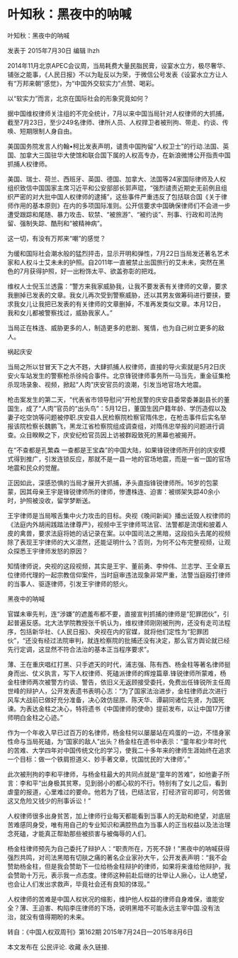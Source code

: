# 叶知秋：黑夜中的呐喊

叶知秋：黑夜中的呐喊

发表于 2015年7月30日 编辑 lhzh

2014年11月北京APEC会议周，当局耗费大量民脂民膏，设宴水立方，极尽奢华、铺张之能事，《人民日报》不以为耻反以为荣，于微信公号发表《设宴水立方让人有“万邦来朝”感觉》，为“中国外交软实力”点赞、喝彩。

以“软实力”而言，北京在国际社会的形象究竟如何？

据中国维权律师关注组的不完全统计，7月以来中国当局针对人权律师的大抓捕，截至7月23日，至少249名律师、律所人员、人权捍卫者被刑拘、带走、约谈、传唤、短期限制人身自由。

美国国务院发言人约翰•柯比发表声明，谴责中国拘留“人权卫士”的行动.法国、英国、加拿大三国驻华大使馆和联合国下属的人权高专办，在新浪微博公开指责中国抓捕人权律师。

美国、瑞士、荷兰、西班牙、英国、德国、加拿大、法国等24家国际律师及人权组织致信中国国家主席习近平和公安部部长郭声琨，“强烈谴责近期史无前例且组织严密的对大批中国人权律师的逮捕”，这些事件严重违反了包括联合国《关于律师作用的基本原则》在内的多项国际准则。公开信要求中国确保律师们不会进一步遭受跟踪和尾随、暴力攻击、软禁、“被旅游”、“被约谈”、刑事、行政和司法拘留、强制失踪、酷刑和“被精神病”。

这一切，有没有万邦来“嘲”的感觉？

为缓和国际社会潮水般的猛烈抨击，显示开明和弹性，7月22日当局发还著名艺术家和人权斗士艾未未的护照。自2011年一直被禁止出国旅行的艾未未，突然在黑色的7月获得护照，好一出粉饰太平、欲盖弥彰的把戏。

维权人士倪玉兰透露：“警方来我家威胁我，让我不要发表有关律师的文章，要求我删掉已发表的文章。我女儿再次受到警察威胁，还以其男友做筹码进行要挟，要求我女儿让我把已发表的有关律师的文章删掉，不准再发类似文章。本月12日，我和女儿都被警察找过，威胁我家人。”

当局正在株连、威胁更多的人，制造更多的悲剧、冤情，也为自己树立更多的敌人。

祸起庆安

当局之所以甘冒天下之大不韪，大肆抓捕人权律师，直接的导火索就是5月2日庆安火车站发生的警察枪杀徐纯合事件。北京锋锐律师事务所一马当先，重金征集枪杀现场录象、视频，掀起“人肉”庆安官员的浪潮，引发当地官场大地震。

枪击案发生的第二天，“代表省市领导慰问”开枪民警的庆安县委常委兼副县长的董国生，成了“人肉”官员的“出头鸟”：5月12日，董国生因户籍年龄、学历造假以及妻子吃空饷等问题被停职.庆安县人民检察院检察官隋伟忠，在枪击事件后实名举报该院检察长魏鹏飞，黑龙江省检察院组成调查组，对隋伟忠举报的问题进行调查。众目睽睽之下，庆安纪检官员因上访被群殴致死的黑幕也被揭开。

在“不查都是孔繁森 一查都是王宝森”的中国大陆，如果锋锐律师所开创的庆安模式得到推广，引发连锁反应，那就不是一县一地的官场地震，而是一省一国的官场地震和民众的觉醒。

正因如此，深感恐惧的当局才展开大抓捕，矛头直指锋锐律师所。16岁的包蒙蒙，因其母亲王宇是锋锐律师所的律师，惨遭株连、迫害：被绑架失踪40余小时，护照被没收，留学梦断送。

王宇律师是当局喉舌集中火力攻击的目标。央视《晚间新闻》播出诋毁人权律师的《法庭内外胡闹践踏法律尊严》，视频中王宇律师骂法官、法警都是流氓和披着人皮的禽兽，要求法庭将她的话记录在案。以中国司法之黑暗，这段掐头去尾的视频除了表现王宇律师的大义凛然，还能证明什么？否则，为何不公布完整视频，让观众探悉王宇律师发怒的原因？

知情律师说，央视的这段视频，其实是王宇、董前勇、李仲伟、兰志学、王全章五位律师代理的一起宗教信仰案件，当时庭审违法现象非常严重，法警当庭殴打律师的当事人、驱逐律师，引发王宇律师的怒火。

黑夜中的呐喊

官媒未审先判，连“涉嫌”的遮羞布都不要，直接宣判抓捕的律师是“犯罪团伙”，引起普遍反感。北大法学院教授张千帆认为，维权律师刚刚被刑拘，还没有走司法程序，包括新华社、《人民日报》、央视在内的官媒，就将他们定性为“犯罪团伙”，“还没有经过法院审判，就连检察院的批捕还没有决定，那么官方舆论就已经先行定调，这显然不符合法治的基本正当程序要求”。

薄、王在重庆唱红打黑、只手遮天的时代，浦志强、陈有西、杨金柱等著名律师挺身而出、仗义执言，写下人权律师、死磕派律师的辉煌篇章.锋锐律师所蒙难，杨金柱律师两次被警方约谈、警告，依旧义无返顾接受委托，免费出任锋锐所主任周世峰的辩护人，公开发表遗书表明心志：“为了国家法治进步，金柱律师此次进行风车大战前已做好充分准备，决心效仿屈原、陈天华、谭嗣同诸位先贤，为国死谏。为表达金柱之决心，特将遗书《中国律师的使命》提前发布，以让中国17万律师明白金柱之心迹。”

作为一个年收入早已过百万的名律师，杨金柱何以屡屡站在鸡蛋的一边，不惜身家性命与当局死磕，为“国家的敌人”出头？杨金柱在遗书中表示：“童年和少年时代的苦难、大学四年对中国传统文化的学习，使我二十多年来的律师生涯始终在追求一个目标：做一个铁肩担道义、妙手著文章，忧国忧民的‘大律师’。”

此次被刑拘的李和平律师，与杨金柱最大的共同点就是“童年的苦难”，如他妻子所言：李和平“出身极其贫寒，见到弱小的都心软的不行。特别有了女儿之后，看到虐童的报道，心里难过的要命。他若为了钱，巴结法官，打经济官司即可，何苦做这又危险又钱少的刑事诉讼！”

人权律师很多出身贫苦，加上律师行业每天都能看到当事人的无助和绝望，对底层苦难感同身受，唯有用自己的专业知识和满腔热血为当事人的正当权益以及法治理念死磕，才能真正帮助那些被损害与被侮辱的人们。

杨金柱律师预先为自己委托了辩护人：“职责所在，万死不辞！”黑夜中的呐喊获得强烈共鸣，对司法黑暗有切肤之痛的著名企业家孙大午，公开发表声明：“我不会赞助杨金柱，但是我会赞助下一位给杨金柱辩护的律师，如果将来谁给他辩护，我会赞助十万元，表示我一点态度。律师这种前赴后继的壮举让人揪心，让人绝望，也会让人们发出求救声，毕竟社会还有良知的体现。”

人权律师的苦难是中国人权状况的缩影，维护他人权益的律师自身难保，谁能安全？薄、王迫害、构陷李庄律师的下场，说明黑暗不可能永远主宰中国.没有法治，就没有值得期盼的未来。

转自：《中国人权双周刊》第162期 2015年7月24日—2015年8月6日

本文发布在 公民评论. 收藏 永久链接.